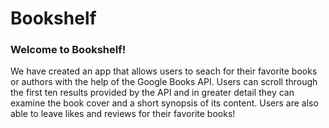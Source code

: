 # Bookshelf

### Welcome to Bookshelf!
We have created an app that allows users to seach for their favorite books or authors with the help of the Google Books API. Users can scroll through the first ten results provided by the API and in greater detail they can examine the book cover and a short synopsis of its content. Users are also able to leave likes and reviews for their favorite books! 
